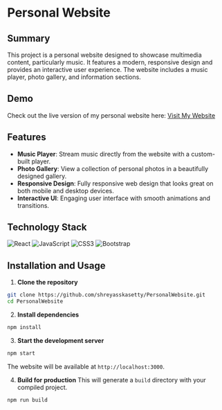 # Personal Website

## Summary
This project is a personal website designed to showcase multimedia content, particularly music. It features a modern, responsive design and provides an interactive user experience. The website includes a music player, photo gallery, and information sections.

## Demo
Check out the live version of my personal website here: [Visit My Website]([http://.com](https://shreyasskasetty-tamu.github.io/PersonalWebsite/))

## Features
- **Music Player**: Stream music directly from the website with a custom-built player.
- **Photo Gallery**: View a collection of personal photos in a beautifully designed gallery.
- **Responsive Design**: Fully responsive web design that looks great on both mobile and desktop devices.
- **Interactive UI**: Engaging user interface with smooth animations and transitions.

## Technology Stack
![React](https://img.shields.io/badge/React-20232A?style=for-the-badge&logo=react)
![JavaScript](https://img.shields.io/badge/JavaScript-F7DF1E?style=for-the-badge&logo=javascript)
![CSS3](https://img.shields.io/badge/CSS3-1572B6?style=for-the-badge&logo=css3)
![Bootstrap](https://img.shields.io/badge/Bootstrap-563D7C?style=for-the-badge&logo=bootstrap)

## Installation and Usage
1. **Clone the repository**
```bash
git clone https://github.com/shreyasskasetty/PersonalWebsite.git
cd PersonalWebsite
```
2. **Install dependencies**
```bash
npm install
```
3. **Start the development server**
```bash
npm start
```
The website will be available at `http://localhost:3000`.

4. **Build for production**
This will generate a `build` directory with your compiled project.
```
npm run build
```
